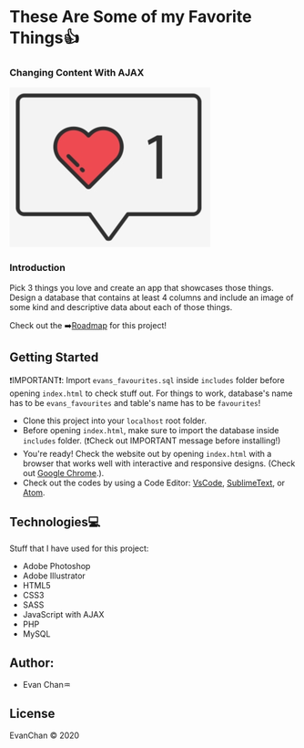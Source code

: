 # These Are Some of my Favorite Things:thumbsup:

### Changing Content With AJAX
![Like](images/heart.png)
### Introduction
Pick 3 things you love and create an app that showcases those things. Design a database
that contains at least 4 columns and include an image of some kind and descriptive
data about each of those things.

Check out the :arrow_right:[Roadmap](https://docs.google.com/document/d/1VTm51_YJNhscjOZAZnEffVy67XGTmrKlOZZehDjwN9A/edit?usp=sharing) for this project!

## Getting Started
:heavy_exclamation_mark:IMPORTANT:heavy_exclamation_mark:: Import `evans_favourites.sql` inside `includes` folder before opening `index.html` to check stuff out. For things to work, database's name has to be `evans_favourites` and table's name has to be `favourites`!
- Clone this project into your `localhost` root folder.
- Before opening `index.html`, make sure to import the database inside `includes` folder. (:heavy_exclamation_mark:Check out IMPORTANT message before installing!)
- You're ready! Check the website out by opening `index.html` with a browser that works well with interactive and responsive designs. (Check out [Google Chrome](https://www.google.com/chrome/).).
- Check out the codes by using a Code Editor: [VsCode](https://code.visualstudio.com/), [SublimeText](https://www.sublimetext.com/), or [Atom](https://atom.io/).

## Technologies:computer:
Stuff that I have used for this project:
- Adobe Photoshop
- Adobe Illustrator
- HTML5
- CSS3 
- SASS 
- JavaScript with AJAX
- PHP
- MySQL

## Author:
- Evan Chan:aquarius:

## License
EvanChan :copyright: 2020